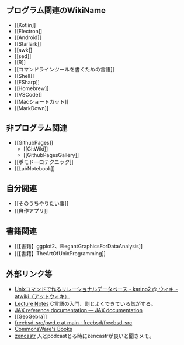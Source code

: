 ## プログラム関連のWikiName

- [[Kotlin]]
- [[Electron]]
- [[Android]]
- [[Starlark]]
- [[awk]]
- [[sed]]
- [[R]]
- [[コマンドラインツールを書くための言語]]
- [[Shell]]
- [[FSharp]]
- [[Homebrew]]
- [[VSCode]]
- [[Macショートカット]]
- [[MarkDown]]

## 非プログラム関連

- [[GithubPages]]
  - [[GitWiki]]
  - [[GithubPagesGallery]]
- [[ポモドーロテクニック]]
- [[LabNotebook]]

## 自分関連

- [[そのうちやりたい事]]
- [[自作アプリ]]

## 書籍関連

- [[【書籍】ggplot2、ElegantGraphicsForDataAnalysis]]
- [[【書籍】TheArtOfUnixProgramming]]

## 外部リンク等

- [Unixコマンドで作るリレーショナルデータベース - karino2 @ ウィキ - atwiki（アットウィキ）](https://w.atwiki.jp/karino2/pages/42.html)
- [Lecture Notes](https://tcs.c.titech.ac.jp/csbook/c_lang/index.html) C言語の入門、割とよくできている気がする。
- [JAX reference documentation — JAX documentation](https://jax.readthedocs.io/en/latest/index.html)
- [[GeoGebra]]
- [freebsd-src/pwd.c at main · freebsd/freebsd-src](https://github.com/freebsd/freebsd-src/blob/main/bin/pwd/pwd.c)
- [CommonsWare's Books](https://commonsware.com/catalog)
- [zencastr](https://zencastr.com/) 人とpodcastとる時にzencastrが良いと聞きメモ。
